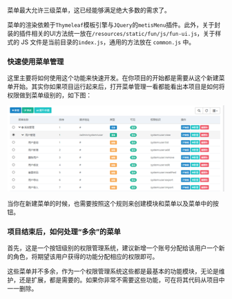 菜单最大允许三级菜单，这已经能够满足绝大多数的需求了。

菜单的渲染依赖于`Thymeleaf`模板引擎与`JQuery`的`metisMenu`插件。此外，关于封装的插件相关的UI方法统一放在`/resources/static/fun/js/fun-ui.js`，关于样式的 JS 文件是当前目录的`index.js`，通用的方法放在 `common.js` 中。

### 快速使用菜单管理

这里主要将如何使用这个功能来快速开发。在你项目的开始都是需要从这个新建菜单开始。其实你如果项目运行起来后，打开菜单管理一看都能看出本项目是如何将权限做到菜单级别的，如下图：

![menu](../assets/menu.png)

当你在新建菜单的时候，也需要按照这个规则来创建模块和菜单以及菜单中的按钮。

### 项目结束后，如何处理“多余”的菜单

首先，这是一个按钮级别的权限管理系统，建议新增一个账号分配给该用户一个新的角色，将期望该用户获得的功能分配相应的权限即可。

这些菜单并不多余，作为一个权限管理系统这些都是最基本的功能模块，无论是维护，还是扩展，都是需要的。如果你非常不需要这些功能，可在将其代码从项目中一一删除。



